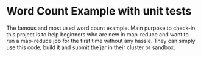 # Word Count Example with unit tests
The famous and most used word count example. Main purpose to check-in this project is to help beginners who are new in map-reduce and want to run a map-reduce job for the first time without any hassle. They can simply use this code, build it and submit the jar in their cluster or sandbox.
